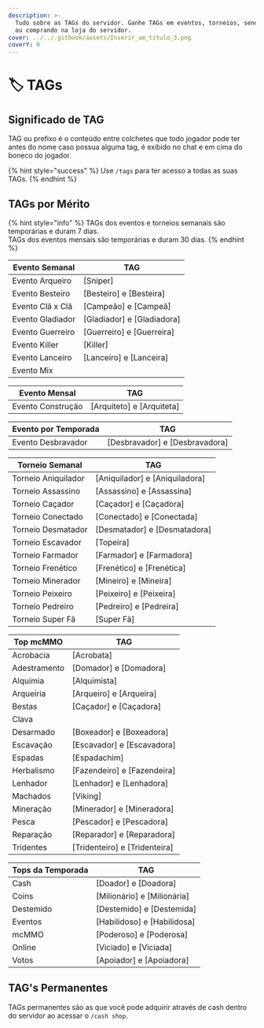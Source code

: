 ```yaml
---
description: >-
  Tudo sobre as TAGs do servidor. Ganhe TAGs em eventos, torneios, sendo o top
  ou comprando na loja do servidor.
cover: ../../.gitbook/assets/Inserir_um_titulo_3.png
coverY: 0
---
```


# 🏷️ TAGs

## Significado de TAG

TAG ou prefixo é o conteúdo entre colchetes que todo jogador pode ter antes do nome caso possua alguma tag, é exibido no chat e em cima do boneco do jogador.

{% hint style="success" %}
Use `/tags` para ter acesso a todas as suas TAGs.
{% endhint %}

## TAGs por Mérito <a href="#habilidades" id="habilidades"></a>

{% hint style="info" %}
TAGs dos eventos e torneios semanais são temporárias e duram 7 dias.\
TAGs dos eventos mensais são temporárias e duram 30 dias.
{% endhint %}

| **Evento Semanal** | **TAG**                      |
| ------------------ | ---------------------------- |
| Evento Arqueiro    | \[Sniper]                    |
| Evento Besteiro    | \[Besteiro] e \[Besteira]    |
| Evento Clã x Clã   | \[Campeão] e \[Campeã]       |
| Evento Gladiador   | \[Gladiador] e \[Gladiadora] |
| Evento Guerreiro   | \[Guerreiro] e \[Guerreira]  |
| Evento Killer      | \[Killer]                    |
| Evento Lanceiro    | \[Lanceiro] e \[Lanceira]    |
| Evento Mix         |                              |

| Evento Mensal     | TAG                         |
| ----------------- | --------------------------- |
| Evento Construção | \[Arquiteto] e \[Arquiteta] |

| Evento por Temporada | TAG                              |
| -------------------- | -------------------------------- |
| Evento Desbravador   | \[Desbravador] e \[Desbravadora] |

| **Torneio Semanal** | **TAG**                          |
| ------------------- | -------------------------------- |
| Torneio Aniquilador | \[Aniquilador] e \[Aniquiladora] |
| Torneio Assassino   | \[Assassino] e \[Assassina]      |
| Torneio Caçador     | \[Caçador] e \[Caçadora]         |
| Torneio Conectado   | \[Conectado] e \[Conectada]      |
| Torneio Desmatador  | \[Desmatador] e \[Desmatadora]   |
| Torneio Escavador   | \[Topeira]                       |
| Torneio Farmador    | \[Farmador] e \[Farmadora]       |
| Torneio Frenético   | \[Frenético] e \[Frenética]      |
| Torneio Minerador   | \[Mineiro] e \[Mineira]          |
| Torneio Peixeiro    | \[Peixeiro] e \[Peixeira]        |
| Torneio Pedreiro    | \[Pedreiro] e \[Pedreira]        |
| Torneio Super Fã    | \[Super Fã]                      |

| **Top mcMMO** | **TAG**                         |
| ------------- | ------------------------------- |
| Acrobacia     | \[Acrobata]                     |
| Adestramento  | \[Domador] e \[Domadora]        |
| Alquimia      | \[Alquimista]                   |
| Arqueiria     | \[Arqueiro] e \[Arqueira]       |
| Bestas        | \[Caçador] e \[Caçadora]        |
| Clava         |                                 |
| Desarmado     | \[Boxeador] e \[Boxeadora]      |
| Escavação     | \[Escavador] e \[Escavadora]    |
| Espadas       | \[Espadachim]                   |
| Herbalismo    | \[Fazendeiro] e \[Fazendeira]   |
| Lenhador      | \[Lenhador] e \[Lenhadora]      |
| Machados      | \[Viking]                       |
| Mineração     | \[Minerador] e \[Mineradora]    |
| Pesca         | \[Pescador] e \[Pescadora]      |
| Reparação     | \[Reparador] e \[Reparadora]    |
| Tridentes     | \[Tridenteiro] e \[Tridenteira] |

| Tops da Temporada | TAG                           |
| ----------------- | ----------------------------- |
| Cash              | \[Doador] e \[Doadora]        |
| Coins             | \[Milionário] e \[Milionária] |
| Destemido         | \[Destemido] e \[Destemida]   |
| Eventos           | \[Habilidoso] e \[Habilidosa] |
| mcMMO             | \[Poderoso] e \[Poderosa]     |
| Online            | \[Viciado] e \[Viciada]       |
| Votos             | \[Apoiador] e \[Apoiadora]    |

## TAG's Permanentes <a href="#perma" id="perma"></a>

TAGs permanentes são as que você pode adquirir através de cash dentro do servidor ao acessar o `/cash shop`.
